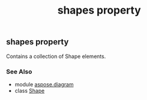 ﻿---
title: shapes property
second_title: Aspose.Diagram for Python via .NET API References
description: 
type: docs
weight: 860
url: /python-net/aspose.diagram/shape/shapes/
is_root: false
---

## shapes property


Contains a collection of Shape elements.

### See Also
* module [aspose.diagram](../../)
* class [Shape](/diagram/python-net/aspose.diagram/shape)

